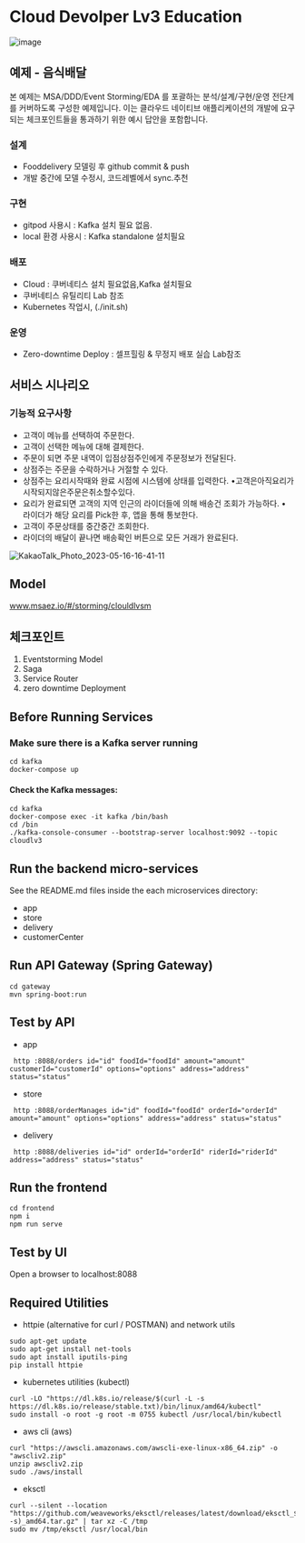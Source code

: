 # Cloud Devolper Lv3 Education
![image](https://user-images.githubusercontent.com/49936027/203254202-97ae6b49-9b0b-4204-b2b2-b15b07335774.png)

## 예제 - 음식배달
본 예제는 MSA/DDD/Event Storming/EDA 를 포괄하는 분석/설계/구현/운영 전단계를 커버하도록 구성한 예제입니다. 이는 클라우드 네이티브 애플리케이션의 개발에 요구되는 체크포인트들을 통과하기 위한 예시 답안을 포함합니다.

### 설계
- Fooddelivery 모델링 후 github commit & push
- 개발 중간에 모델 수정시, 코드레벨에서 sync.추천
### 구현
- gitpod 사용시 : Kafka 설치 필요 없음.
- local 환경 사용시 : Kafka standalone 설치필요
### 배포
- Cloud : 쿠버네티스 설치 필요없음,Kafka 설치필요
- 쿠버네티스 유틸리티 Lab 참조
- Kubernetes 작업시, (./init.sh)
### 운영
- Zero-downtime Deploy : 셀프힐링 & 무정지 배포 실습 Lab참조

## 서비스 시나리오
### 기능적 요구사항
- 고객이 메뉴를 선택하여 주문한다.
- 고객이 선택한 메뉴에 대해 결제한다.
- 주문이 되면 주문 내역이 입점상점주인에게 주문정보가 전달된다.
- 상점주는 주문을 수락하거나 거절할 수 있다.
- 상점주는 요리시작때와 완료 시점에 시스템에 상태를 입력한다. •고객은아직요리가시작되지않은주문은취소할수있다.
- 요리가 완료되면 고객의 지역 인근의 라이더들에 의해 배송건 조회가 가능하다. • 라이더가 해당 요리를 Pick한 후, 앱을 통해 통보한다.
- 고객이 주문상태를 중간중간 조회한다.
- 라이더의 배달이 끝나면 배송확인 버튼으로 모든 거래가 완료된다.

![KakaoTalk_Photo_2023-05-16-16-41-11](https://github.com/BoyoungHyeon/food-delivery2/assets/49936027/592556bc-fc90-4d3f-a9d2-6412cf7d1e88)

## Model
www.msaez.io/#/storming/clouldlvsm

## 체크포인트
1. Eventstorming Model
2. Saga
3. Service Router 
4. zero downtime Deployment

## Before Running Services
### Make sure there is a Kafka server running
```
cd kafka
docker-compose up
```
#### Check the Kafka messages:
```
cd kafka
docker-compose exec -it kafka /bin/bash
cd /bin
./kafka-console-consumer --bootstrap-server localhost:9092 --topic cloudlv3
```

## Run the backend micro-services
See the README.md files inside the each microservices directory:
- app
- store
- delivery
- customerCenter

## Run API Gateway (Spring Gateway)
```
cd gateway
mvn spring-boot:run
```

## Test by API
- app
```
 http :8088/orders id="id" foodId="foodId" amount="amount" customerId="customerId" options="options" address="address" status="status" 
```
- store
```
 http :8088/orderManages id="id" foodId="foodId" orderId="orderId" amount="amount" options="options" address="address" status="status" 
```
- delivery
```
 http :8088/deliveries id="id" orderId="orderId" riderId="riderId" address="address" status="status" 
```

## Run the frontend
```
cd frontend
npm i
npm run serve
```

## Test by UI
Open a browser to localhost:8088

## Required Utilities
- httpie (alternative for curl / POSTMAN) and network utils
```
sudo apt-get update
sudo apt-get install net-tools
sudo apt install iputils-ping
pip install httpie
```
- kubernetes utilities (kubectl)
```
curl -LO "https://dl.k8s.io/release/$(curl -L -s https://dl.k8s.io/release/stable.txt)/bin/linux/amd64/kubectl"
sudo install -o root -g root -m 0755 kubectl /usr/local/bin/kubectl
```
- aws cli (aws)
```
curl "https://awscli.amazonaws.com/awscli-exe-linux-x86_64.zip" -o "awscliv2.zip"
unzip awscliv2.zip
sudo ./aws/install
```
- eksctl
```
curl --silent --location "https://github.com/weaveworks/eksctl/releases/latest/download/eksctl_$(uname -s)_amd64.tar.gz" | tar xz -C /tmp
sudo mv /tmp/eksctl /usr/local/bin
```
